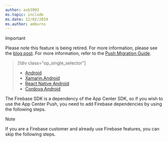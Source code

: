 ```yaml
---
author: asb3993
ms.topic: include
ms.date: 12/02/2019
ms.author: amburns
---
```


> [!IMPORTANT]
> Please note this feature is being retired. For more information, please see the [blog post](https://devblogs.microsoft.com/appcenter/app-center-mbaas-retirement/). For more information, refer to the [Push Migration Guide](~/migration/push/index.md).

> [!div  class="op_single_selector"]
> * [Android](../android.md)
> * [Xamarin.Android](../xamarin-android.md)
> * [React Native Android](../react-native-android.md)
> * [Cordova Android](../cordova-android.md)

The Firebase SDK is a dependency of the App Center SDK, so if you wish to use the
App Center Push, you need to add Firebase dependencies by using the following steps.

> [!NOTE]
> If you are a Firebase customer and already use Firebase features, you can
> skip the following steps.
